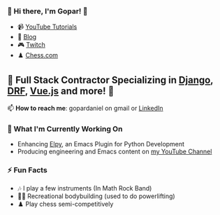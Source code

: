 ### 👋 Hi there, I'm **Gopar**! 👋
- 📹 [YouTube Tutorials](https://www.youtube.com/channel/UCCRdRbI93UGW0AZttVH3SbA/playlists)
- 📝 [Blog](https://www.pygopar.com/)
- 🎮 [Twitch](https://www.twitch.tv/gopar)
- ♟️ [Chess.com](https://www.chess.com/member/goparman)



## 🐍 Full Stack Contractor Specializing in [Django](https://www.djangoproject.com/), [DRF](https://www.django-rest-framework.org/), [Vue.js](https://vuejs.org/) and more! 🐍

📫 **How to reach me**: gopardaniel on gmail or [LinkedIn](https://www.linkedin.com/in/daniel-gopar-756b945b/)



### 🚀 What I'm Currently Working On
- Enhancing [Elpy](https://github.com/jorgenschaefer/elpy/), an Emacs Plugin for Python Development
- Producing engineering and Emacs content on [my YouTube Channel](https://www.youtube.com/channel/UCCRdRbI93UGW0AZttVH3SbA/playlists)



### ⚡ Fun Facts
- 🎶 I play a few instruments (In Math Rock Band)
- 🏋️‍♂️ Recreational bodybuilding (used to do powerlifting)
- ♟️ Play chess semi-competitively
